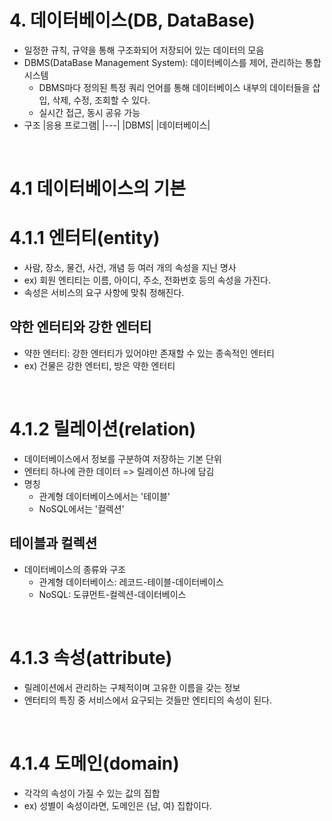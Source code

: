 # 4. 데이터베이스(DB, DataBase)
- 일정한 규칙, 규약을 통해 구조화되어 저장되어 있는 데이터의 모음
- DBMS(DataBase Management System): 데이터베이스를 제어, 관리하는 통합 시스템
  - DBMS마다 정의된 특정 쿼리 언어를 통해 데이터베이스 내부의 데이터들을 삽입, 삭제, 수정, 조회할 수 있다.
  - 실시간 접근, 동시 공유 가능
- 구조
  |응용 프로그램|
  |---|
  |DBMS|
  |데이터베이스|

<br>

# 4.1 데이터베이스의 기본
# 4.1.1 엔터티(entity)
- 사람, 장소, 물건, 사건, 개념 등 여러 개의 속성을 지닌 명사
- ex) 회원 엔티티는 이름, 아이디, 주소, 전화번호 등의 속성을 가진다.
- 속성은 서비스의 요구 사항에 맞춰 정해진다.

## 약한 엔터티와 강한 엔터티
- 약한 엔터티: 강한 엔터티가 있어야만 존재할 수 있는 종속적인 엔터티
- ex) 건물은 강한 엔터티, 방은 약한 엔터티

<br>

# 4.1.2 릴레이션(relation)
- 데이터베이스에서 정보를 구분하여 저장하는 기본 단위
- 엔터티 하나에 관한 데이터 => 릴레이션 하나에 담김
- 명칭
  - 관계형 데이터베이스에서는 '테이블'
  - NoSQL에서는 '컬렉션'

## 테이블과 컬렉션
- 데이터베이스의 종류와 구조
  - 관계형 데이터베이스: 레코드-테이블-데이터베이스
  - NoSQL: 도큐먼트-컬렉션-데이터베이스

<br>

# 4.1.3 속성(attribute)
- 릴레이션에서 관리하는 구체적이며 고유한 이름을 갖는 정보
- 엔터티의 특징 중 서비스에서 요구되는 것들만 엔티티의 속성이 된다.

<br>

# 4.1.4 도메인(domain)
- 각각의 속성이 가질 수 있는 값의 집합
- ex) 성별이 속성이라면, 도메인은 {남, 여} 집합이다.